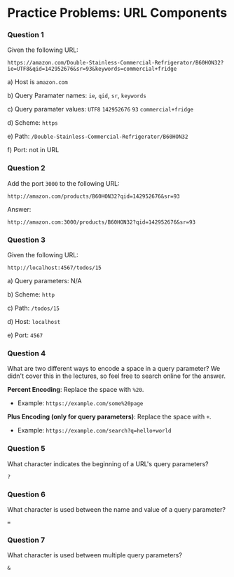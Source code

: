 # Practice Problems: URL Components

### Question 1

Given the following URL:

```none
https://amazon.com/Double-Stainless-Commercial-Refrigerator/B60HON32?ie=UTF8&qid=142952676&sr=93&keywords=commercial+fridge
```

a) Host is `amazon.com`

b) Query Paramater names: `ie`, `qid`, `sr`, `keywords`

c) Query paramater values: `UTF8` `142952676` `93` `commercial+fridge`

d) Scheme: `https`

e) Path: `/Double-Stainless-Commercial-Refrigerator/B60HON32`

f) Port: not in URL

### Question 2

Add the port `3000` to the following URL:

```none
http://amazon.com/products/B60HON32?qid=142952676&sr=93
```

Answer:

```none
http://amazon.com:3000/products/B60HON32?qid=142952676&sr=93
```

### Question 3

Given the following URL:

```none
http://localhost:4567/todos/15
```

a) Query parameters: N/A

b) Scheme: `http`

c) Path: `/todos/15`

d) Host: `localhost`

e) Port: `4567`

### Question 4

What are two different ways to encode a space in a query parameter? We didn't cover this in the lectures, so feel free to search online for the answer.

**Percent Encoding**: Replace the space with `%20`.

- Example: `https://example.com/some%20page`

**Plus Encoding (only for query parameters)**: Replace the space with `+`.

- Example: `https://example.com/search?q=hello+world`

### Question 5

What character indicates the beginning of a URL's query parameters?

`?`

### Question 6

What character is used between the name and value of a query parameter?

`=`

### Question 7

What character is used between multiple query parameters?

`&`

